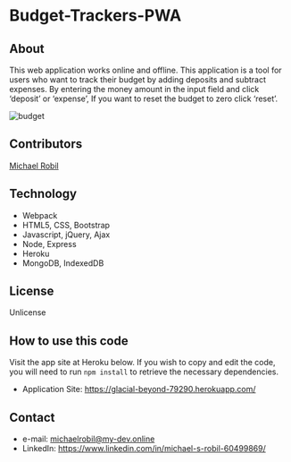 # Budget-Trackers-PWA

## About
This web application works online and offline.
This application is a tool for users who want to track their budget by adding deposits and subtract expenses.
By entering the money amount in the input field and click ‘deposit’ or ‘expense’, If you want to reset the budget to zero click ‘reset’.


![budget](https://user-images.githubusercontent.com/56613553/74095016-34dfc080-4ab0-11ea-80f9-d1fedc16de73.jpg)


## Contributors
[Michael Robil](https://github.com/michaelrobil)

## Technology
- Webpack
- HTML5, CSS, Bootstrap
- Javascript, jQuery, Ajax
- Node, Express
- Heroku
- MongoDB, IndexedDB

## License
Unlicense

## How to use this code
Visit the app site at Heroku below. If you wish to copy and edit the code, you will need to run ```npm install``` to retrieve the necessary dependencies.
- Application Site: https://glacial-beyond-79290.herokuapp.com/

## Contact

- e-mail: michaelrobil@my-dev.online
- LinkedIn: https://www.linkedin.com/in/michael-s-robil-60499869/

